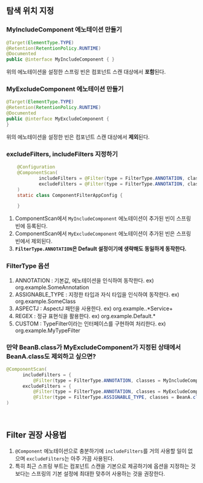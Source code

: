 ## 탐색 위치 지정 
### MyIncludeComponent 에노테이션 만들기 
```java
@Target(ElementType.TYPE) 
@Retention(RetentionPolicy.RUNTIME) 
@Documented
public @interface MyIncludeComponent { }
```
위의 에노테이션을 설정한 스프링 빈은 컴포넌트 스캔 대상에서 **포함**된다.

### MyExcludeComponent 에노테이션 만들기
```java
@Target(ElementType.TYPE)
@Retention(RetentionPolicy.RUNTIME)
@Documented
public @interface MyExcludeComponent {
}
```
위의 에노테이션을 설정한 빈은 컴포넌트 스캔 대상에서 **제외**된다.

### excludeFilters, includeFilters 지정하기 
```java
    @Configuration
    @ComponentScan(
            includeFilters = @Filter(type = FilterType.ANNOTATION, classes = MyIncludeComponent.class),
            excludeFilters = @Filter(type = FilterType.ANNOTATION, classes = MyExcludeComponent.class)
    )
    static class ComponentFilterAppConfig {

    }
```
1. ComponentScan에서 `MyIncludeComponent` 에노테이션이 추가된 빈이 스프링 빈에 등록된다.
2. ComponentScan에서 `MyExcludeComponent` 에노테이션이 추가된 빈은 스프링 빈에서 제외된다. 
3. **`FilterType.ANNOTATION`은 Default 설정이기에 생략해도 동일하게 동작한다.**

### FilterType 옵션 
1. ANNOTATION : 기본값, 에노테이션을 인식하여 동작한다. ex) org.example.SomeAnnotation
2. ASSIGNABLE_TYPE : 지정한 타입과 자식 타입을 인식하여 동작한다. ex) org.example.SomeClass 
3. ASPECTJ : AspectJ 패턴을 사용한다. ex) org.example..*Service+ 
4. REGEX : 정규 표현식을 활용한다. ex) org\.example\.Default.*
5. CUSTOM : TypeFilter이라는 인터페이스를 구현하여 처리한다. ex) org.example.MyTypeFilter 

### 만약 BeanB.class가 MyExcludeComponent가 지정된 상태에서 BeanA.class도 제외하고 싶으면?
```java
@ComponentScan(
      includeFilters = {
          @Filter(type = FilterType.ANNOTATION, classes = MyIncludeComponent.class)},
      excludeFilters = {
          @Filter(type = FilterType.ANNOTATION, classes = MyExcludeComponent.class),
          @Filter(type = FilterType.ASSIGNABLE_TYPE, classes = BeanA.class) }
)
```

<br/>

## Filter 권장 사용법
1. `@Component` 에노테이션으로 충분하기에 `includeFilters`를 거의 사용할 일이 없으며 `excludeFilters`는 아주 가끔 사용된다.
2. 특히 최근 스프링 부트는 컴포넌트 스캔을 기본으로 제공하기에 옵션을 지정하는 것보다는 스프링의 기본 설정에 최대한 맞추어 사용하는 것을 권장한다. 
